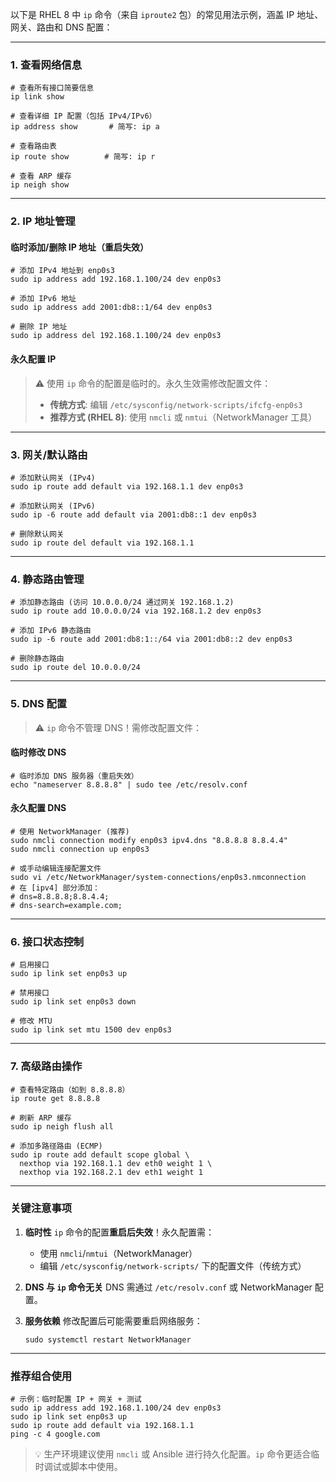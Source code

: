 以下是 RHEL 8 中 `ip` 命令（来自 `iproute2` 包）的常见用法示例，涵盖 IP 地址、网关、路由和 DNS 配置：

------

### **1. 查看网络信息**

```
# 查看所有接口简要信息
ip link show

# 查看详细 IP 配置（包括 IPv4/IPv6）
ip address show       # 简写: ip a

# 查看路由表
ip route show        # 简写: ip r

# 查看 ARP 缓存
ip neigh show
```

------

### **2. IP 地址管理**

#### **临时添加/删除 IP 地址（重启失效）**

```
# 添加 IPv4 地址到 enp0s3
sudo ip address add 192.168.1.100/24 dev enp0s3

# 添加 IPv6 地址
sudo ip address add 2001:db8::1/64 dev enp0s3

# 删除 IP 地址
sudo ip address del 192.168.1.100/24 dev enp0s3
```

#### **永久配置 IP**

> ⚠️ 使用 `ip` 命令的配置是临时的。永久生效需修改配置文件：
>
> - **传统方式**: 编辑 `/etc/sysconfig/network-scripts/ifcfg-enp0s3`
> - **推荐方式 (RHEL 8)**: 使用 `nmcli` 或 `nmtui`（NetworkManager 工具）

------

### **3. 网关/默认路由**

```
# 添加默认网关 (IPv4)
sudo ip route add default via 192.168.1.1 dev enp0s3

# 添加默认网关 (IPv6)
sudo ip -6 route add default via 2001:db8::1 dev enp0s3

# 删除默认网关
sudo ip route del default via 192.168.1.1
```

------

### **4. 静态路由管理**

```
# 添加静态路由 (访问 10.0.0.0/24 通过网关 192.168.1.2)
sudo ip route add 10.0.0.0/24 via 192.168.1.2 dev enp0s3

# 添加 IPv6 静态路由
sudo ip -6 route add 2001:db8:1::/64 via 2001:db8::2 dev enp0s3

# 删除静态路由
sudo ip route del 10.0.0.0/24
```

------

### **5. DNS 配置**

> ⚠️ `ip` 命令不管理 DNS！需修改配置文件：

#### **临时修改 DNS**

```
# 临时添加 DNS 服务器（重启失效）
echo "nameserver 8.8.8.8" | sudo tee /etc/resolv.conf
```

#### **永久配置 DNS**

```
# 使用 NetworkManager (推荐)
sudo nmcli connection modify enp0s3 ipv4.dns "8.8.8.8 8.8.4.4"
sudo nmcli connection up enp0s3

# 或手动编辑连接配置文件
sudo vi /etc/NetworkManager/system-connections/enp0s3.nmconnection
# 在 [ipv4] 部分添加：
# dns=8.8.8.8;8.8.4.4;
# dns-search=example.com;
```

------

### **6. 接口状态控制**

```
# 启用接口
sudo ip link set enp0s3 up

# 禁用接口
sudo ip link set enp0s3 down

# 修改 MTU
sudo ip link set mtu 1500 dev enp0s3
```

------

### **7. 高级路由操作**

```
# 查看特定路由（如到 8.8.8.8）
ip route get 8.8.8.8

# 刷新 ARP 缓存
sudo ip neigh flush all

# 添加多路径路由 (ECMP)
sudo ip route add default scope global \
  nexthop via 192.168.1.1 dev eth0 weight 1 \
  nexthop via 192.168.2.1 dev eth1 weight 1
```

------

### **关键注意事项**

1. **临时性**
   `ip` 命令的配置**重启后失效**！永久配置需：

   - 使用 `nmcli`/`nmtui`（NetworkManager）
   - 编辑 `/etc/sysconfig/network-scripts/` 下的配置文件（传统方式）

2. **DNS 与 `ip` 命令无关**
   DNS 需通过 `/etc/resolv.conf` 或 NetworkManager 配置。

3. **服务依赖**
   修改配置后可能需要重启网络服务：

   ```
   sudo systemctl restart NetworkManager
   ```

------

### **推荐组合使用**

```
# 示例：临时配置 IP + 网关 + 测试
sudo ip address add 192.168.1.100/24 dev enp0s3
sudo ip link set enp0s3 up
sudo ip route add default via 192.168.1.1
ping -c 4 google.com
```

> 💡 生产环境建议使用 `nmcli` 或 Ansible 进行持久化配置。`ip` 命令更适合临时调试或脚本中使用。

